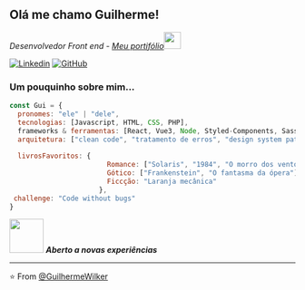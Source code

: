 

<h2> Olá me chamo Guilherme!</h2>
<p><em>Desenvolvedor Front end - <a href="https://guilhermewdev.netlify.app/index.html">Meu portifólio</a><img src="https://media.giphy.com/media/WUlplcMpOCEmTGBtBW/giphy.gif" width="30">
</br> <!--Developer Consultant at <a href="https://www.thoughtworks.com">ThoughtWorks</a>--> 
</em></p>

[![Linkedin](https://img.shields.io/badge/LinkedIn-0077B5?style=for-the-badge&logo=linkedin&logoColor=white)](https://www.linkedin.com/in/guilherme-wilker-3a8294189/)
[![GitHub](https://img.shields.io/badge/GitHub-100000?style=for-the-badge&logo=github&logoColor=white)](https://github.com/GuilhermeWilker)


### Um pouquinho sobre mim...  

```javascript
const Gui = {
  pronomes: "ele" | "dele",
  tecnologias: [Javascript, HTML, CSS, PHP],
  frameworks & ferramentas: [React, Vue3, Node, Styled-Components, Sass, Jest, Docker],
  arquitetura: ["clean code", "tratamento de erros", "design system pattern"],
  
  livrosFavoritos: {
                        Romance: ["Solaris", "1984", "O morro dos ventos uivantes"],
                        Gótico: ["Frankenstein", "O fantasma da ópera"],
                        Ficcção: "Laranja mecânica"
                      },
 challenge: "Code without bugs"
}
```

<img src="https://media.giphy.com/media/LnQjpWaON8nhr21vNW/giphy.gif" width="60"> <em><b>Aberto a novas experiências</b> </em>

---

⭐️ From [@GuilhermeWilker](https://github.com/GuilhermeWilker)
